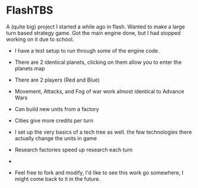 FlashTBS
========

A (quite big) project I started a while ago in flash. Wanted to make a large turn based strategy game. Got the main engine done, but I had stopped working on it due to school.


- I have a test setup to run through some of the engine code.
- There are 2 identical planets, clicking on them allow you to enter the planets map
- There are 2 players (Red and Blue)
- Movement, Attacks, and Fog of war work almost identical to Advance Wars
- Can build new units from a factory
- Cities give more credits per turn
- I set up the very basics of a tech tree as well. the few technologies there actually change the units in game
- Research factories speed up research each turn
- 


- Feel free to fork and modify, I'd like to see this work go somewhere, I might come back to it in the future.
